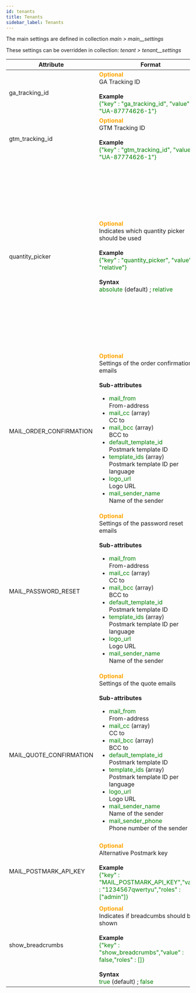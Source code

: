 ```yaml
---
id: tenants
title: Tenants
sidebar_label: Tenants
---
```


The main settings are defined in collection _main > main__settings_

These settings can be overridden in collection: _tenant > tenant__settings_

|Attribute|Format|Remarks|
|---|---|---|
|ga_tracking_id|<span style="color:orange">**Optional** </span> <br />GA Tracking ID</span><br /><br />**Example** <br /> <span style="color:green">{"key" : "ga_tracking_id", "value" : "UA-87774626-1"}</span>||
|gtm_tracking_id|<span style="color:orange">**Optional** </span> <br />GTM Tracking ID</span><br /><br />**Example** <br /> <span style="color:green">{"key" : "gtm_tracking_id", "value" : "UA-87774626-1"}</span>|<ul><li>Not in use (yet)</li></ul>|
|quantity_picker|<span style="color:orange">**Optional** </span><br/>Indicates which quantity picker should be used</span> <br/><br/>**Example** <br /> <span style="color:green">{"key" : "quantity_picker", "value" : "relative"}</span><br/><br/>**Syntax**<br><span style="color:green">absolute</span> (default) ; <span style="color:green">relative</span>|<ul><li><span style="color:green">absolute</span><br/>shows the absolute quantity and uses that value for calculations (e.g. 1 box of 12 pieces -> 12 pieces)</li><li><span style="color:green">relative</span><br/>shows the number of sales units and uses that value for calculations (e.g. 1 box of 12 pieces -> 1 box) </li></ul>|
|MAIL_ORDER_CONFIRMATION|<span style="color:orange">**Optional** </span> <br />Settings of the order confirmation emails <br /><br />**Sub-attributes** <br /><ul><li><span style="color:green">mail_from</span><br/>From-address</li><li><span style="color:green">mail_cc</span> (array)<br/>CC to </li><li><span style="color:green">mail_bcc</span> (array)<br/>BCC to</li><li><span style="color:green">default_template_id</span><br/>Postmark template ID</li><li><span style="color:green">template_ids</span> (array)<br/>Postmark template ID per language</li><li><span style="color:green">logo_url</span><br/>Logo URL</li><li><span style="color:green">mail_sender_name</span><br/>Name of the sender</li></ul>|<ul><li>If no settings are available, the default OrderField values are used</li></ul>|
|MAIL_PASSWORD_RESET|<span style="color:orange">**Optional** </span> <br />Settings of the password reset emails <br /><br />**Sub-attributes** <br /><ul><li><span style="color:green">mail_from</span><br/>From-address</li><li><span style="color:green">mail_cc</span> (array)<br/>CC to </li><li><span style="color:green">mail_bcc</span> (array)<br/>BCC to</li><li><span style="color:green">default_template_id</span><br/>Postmark template ID</li><li><span style="color:green">template_ids</span> (array)<br/>Postmark template ID per language</li><li><span style="color:green">logo_url</span><br/>Logo URL</li><li><span style="color:green">mail_sender_name</span><br/>Name of the sender</li></ul>|<ul><li>If no settings are available, the default OrderField values are used</li></ul>|
|MAIL_QUOTE_CONFIRMATION|<span style="color:orange">**Optional** </span> <br />Settings of the quote emails <br /><br />**Sub-attributes** <br /><ul><li><span style="color:green">mail_from</span><br/>From-address</li><li><span style="color:green">mail_cc</span> (array)<br/>CC to </li><li><span style="color:green">mail_bcc</span> (array)<br/>BCC to</li><li><span style="color:green">default_template_id</span><br/>Postmark template ID</li><li><span style="color:green">template_ids</span> (array)<br/>Postmark template ID per language</li><li><span style="color:green">logo_url</span><br/>Logo URL</li><li><span style="color:green">mail_sender_name</span><br/>Name of the sender</li><li><span style="color:green">mail_sender_phone</span><br/>Phone number of the sender</li></ul>|<ul><li>If no settings are available, the default OrderField values are used</li></ul>|
|MAIL_POSTMARK_API_KEY| <span style="color:orange">**Optional** </span> <br />Alternative Postmark key<br /><br />**Example** <br /> <span style="color:green">{"key" : "MAIL_POSTMARK_API_KEY","value" : "1234567qwertyu","roles" : ["admin"]}</span>|<ul><li>Use this if the tenant mails are sent by an alternative Postmark server</li></ul>|
|show_breadcrumbs| <span style="color:orange">**Optional** </span> <br />Indicates if breadcumbs should be shown<br /><br />**Example** <br /> <span style="color:green">{"key" : "show_breadcrumbs","value" : false,"roles" : []}</span><br/><br /> **Syntax** <br /> <span style="color:green">true</span> (default) ; <span style="color:green">false</span>||